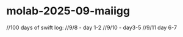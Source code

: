 # molab-2025-09-maiigg

//100 days of swift log: 
//9/8 - day 1-2 
//9/10 - day3-5 
//9/11 day 6-7 

